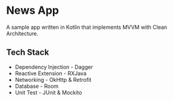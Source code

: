 # News App

A sample app written in Kotlin that implements MVVM with Clean Architecture.

Tech Stack
-
- Dependency Injection - Dagger
- Reactive Extension - RXJava
- Networking - OkHttp & Retrofit
- Database - Room
- Unit Test - JUnit & Mockito
